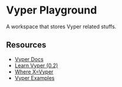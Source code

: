 # Vyper Playground

A workspace that stores Vyper related stuffs.

## Resources

- [Vyper Docs](https://docs.vyperlang.org/en/stable/)
- [Learn Vyper (0.2)](https://www.youtube.com/playlist?list=PLO5VPQH6OWdWOd-IJTfIzlM2a1yv1rSN-)
- [Where X=Vyper](https://learnxinyminutes.com/docs/vyper/)
- [Vyper Examples](https://www.vyperexamples.com/)
